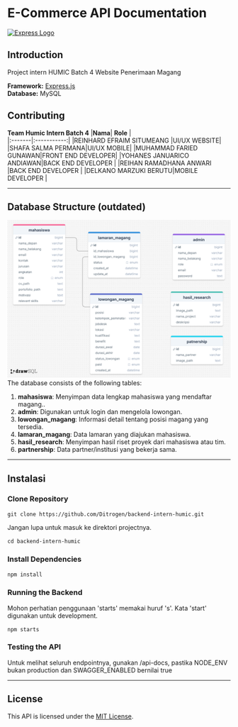 

# E-Commerce API Documentation

[![Express Logo](https://i.cloudup.com/zfY6lL7eFa-3000x3000.png)](http://expressjs.com/)

## Introduction
Project intern HUMIC Batch 4 Website Penerimaan Magang


**Framework:** [Express.js](https://expressjs.com/)  
**Database:** MySQL


## Contributing
**Team Humic Intern Batch 4**
|**Nama**| **Role** |  
|:-------|:-----------:|
|REINHARD EFRAIM SITUMEANG |UI/UX WEBSITE|
|SHAFA SALMA PERMANA|UI/UX MOBILE|
|MUHAMMAD FARIED GUNAWAN|FRONT END DEVELOPER|
|YOHANES JANUARICO ANDIAWAN|BACK END DEVELOPER |
|REIHAN RAMADHANA ANWARI |BACK END DEVELOPER |
|DELKANO MARZUKI BERUTU|MOBILE DEVELOPER |


---

## Database Structure (outdated)

![Entity Relationship Diagram](https://raw.githubusercontent.com/Ditrogen/backend-intern-humic/main/src/docs/ERD.png)
The database consists of the following tables:

1. **mahasiswa**: Menyimpan data lengkap mahasiswa yang mendaftar magang..
2. **admin**: Digunakan untuk login dan mengelola lowongan.
3. **lowongan_magang**: Informasi detail tentang posisi magang yang tersedia.
4. **lamaran_magang**: Data lamaran yang diajukan mahasiswa.
5. **hasil_research**: Menyimpan hasil riset proyek dari mahasiswa atau tim.
6. **partnership**: Data partner/institusi yang bekerja sama.
---

## Instalasi
### Clone Repository
```
git clone https://github.com/Ditrogen/backend-intern-humic.git
```
Jangan lupa untuk masuk ke direktori projectnya.
```
cd backend-intern-humic
```
### Install Dependencies
```
npm install
```
### Running the Backend
Mohon perhatian penggunaan 'starts' memakai huruf 's'.
Kata 'start' digunakan untuk development.
```
npm starts
```
### Testing the API
Untuk melihat seluruh endpointnya, gunakan /api-docs, pastika NODE_ENV bukan production dan SWAGGER_ENABLED bernilai true

---
## License
This API is licensed under the [MIT License](https://opensource.org/licenses/MIT).
